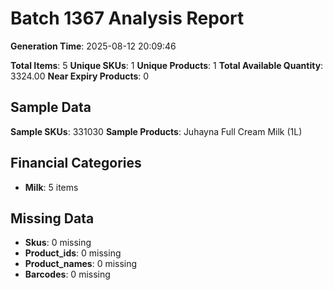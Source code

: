 # Batch 1367 Analysis Report

**Generation Time**: 2025-08-12 20:09:46

**Total Items**: 5
**Unique SKUs**: 1
**Unique Products**: 1
**Total Available Quantity**: 3324.00
**Near Expiry Products**: 0

## Sample Data
**Sample SKUs**: 331030
**Sample Products**: Juhayna Full Cream Milk (1L)

## Financial Categories
- **Milk**: 5 items

## Missing Data
- **Skus**: 0 missing
- **Product_ids**: 0 missing
- **Product_names**: 0 missing
- **Barcodes**: 0 missing
